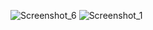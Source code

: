 ![Screenshot_6](https://github.com/User3r17/suleymanovsamiralgoritm/assets/144117475/136aa7c2-05b5-4cf2-9dd0-02266d52aba1)
![Screenshot_1](https://github.com/User3r17/suleymanovsamiralgoritm/assets/144117475/597084f4-0e20-4c60-a0d0-a981a8ea653b)

